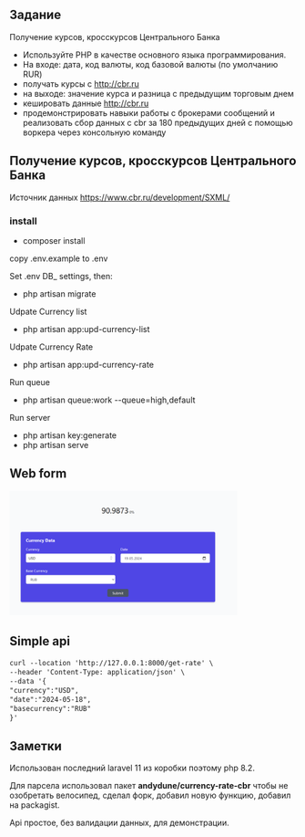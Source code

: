## Задание

Получение курсов, кросскурсов Центрального Банка

- Используйте PHP в качестве основного языка программирования.
- На входе: дата, код валюты, код базовой валюты (по умолчанию RUR)
- получать курсы с http://cbr.ru
- на выходе: значение курса и разница с предыдущим торговым днем
- кешировать данные http://cbr.ru
- продемонстрировать навыки работы с брокерами сообщений и реализовать сбор данных с cbr за 180 предыдущих дней с помощью воркера через консольную команду

## Получение курсов, кросскурсов Центрального Банка

Источник данных https://www.cbr.ru/development/SXML/

### install

- composer install

copy .env.example to .env

Set .env DB_ settings, then:

- php artisan migrate

Udpate Currency list

- php artisan app:upd-currency-list

Udpate Currency Rate

- php artisan app:upd-currency-rate

Run queue

- php artisan queue:work --queue=high,default

Run server
- php artisan key:generate
- php artisan serve

## Web form

<img src="https://raw.githubusercontent.com/relesssar/art/9e57f800359d142dfd97ae084e4e92a737a4627e/images/web.png" width="400" alt="Web">

## Simple api

```
curl --location 'http://127.0.0.1:8000/get-rate' \
--header 'Content-Type: application/json' \
--data '{
"currency":"USD",
"date":"2024-05-18",
"basecurrency":"RUB"
}'
```

## Заметки
Использован последний laravel 11 из коробки поэтому php 8.2.

Для парсела использовал пакет **andydune/currency-rate-cbr** чтобы не озобретать велосипед, сделал форк, добавил новую функцию, добавил на packagist.

Api простое, без валидации данных, для демонстрации.
